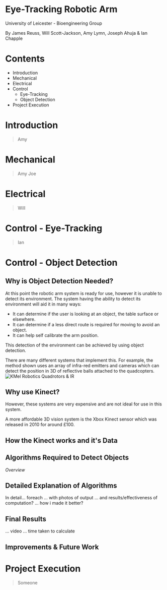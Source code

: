 Eye-Tracking Robotic Arm
========================

University of Leicester - Bioengineering Group

By James Reuss, Will Scott-Jackson, Amy Lymn, Joseph Ahuja & Ian Chapple


Contents
========

- Introduction
- Mechanical
- Electrical
- Control
	- Eye-Tracking
	- Object Detection
- Project Execution


Introduction
============

> Amy


Mechanical
==========

> Amy
> Joe


Electrical
==========

> Will


Control - Eye-Tracking
======================

> Ian


Control - Object Detection
==========================

Why is Object Detection Needed?
-------------------------------

At this point the robotic arm system is ready for use, however it is unable to detect its environment.
The system having the ability to detect its environment will aid it in many ways:
- It can determine if the user is looking at an object, the table surface or elsewhere.
- It can determine if a less direct route is required for moving to avoid an object.
- It can help self calibrate the arm position.

This detection of the environment can be achieved by using object detection.

There are many different systems that implement this. For example, the method shown uses an array of infra-red emitters and cameras which can detect the position in 3D of reflective balls attached to the quadcopters.
![KMel Robotics Quadrotors & IR](kmel.jpg)

Why use Kinect?
---------------

However, these systems are very expensive and are not ideal for use in this system.

A more affordable 3D vision system is the Xbox Kinect sensor which was released in 2010 for around £100.

How the Kinect works and it's Data
----------------------------------

Algorithms Required to Detect Objects
-------------------------------------

*Overview*

Detailed Explanation of Algorithms
----------------------------------

In detail... foreach ... with photos of output ... and results/effectiveness of computation? ... how i made it better?

Final Results
-------------
 ... video ... time taken to calculate

Improvements & Future Work
--------------------------



Project Execution
=================

> Someone




